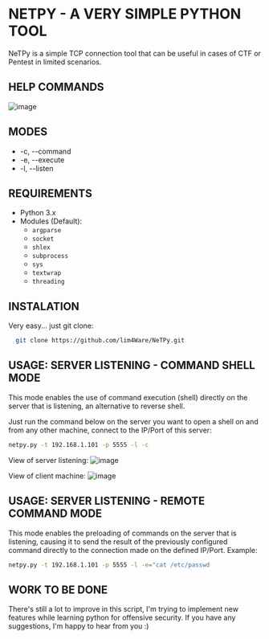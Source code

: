 
# NETPY - A VERY SIMPLE PYTHON TOOL

NeTPy is a simple TCP connection tool that can be useful in cases of CTF or Pentest in limited scenarios.



## HELP COMMANDS

![image](https://github.com/user-attachments/assets/a4f3e3a8-283c-47d2-b2d4-6eac7b7c8365)


## MODES

- -c, --command
- -e, --execute
- -l, --listen



## REQUIREMENTS
- Python 3.x
- Modules (Default):
  - `argparse`
  - `socket`
  - `shlex`
  - `subprocess`
  - `sys`
  - `textwrap`
  - `threading`
## INSTALATION

Very easy... just git clone:

```bash
  git clone https://github.com/lim4Ware/NeTPy.git
```
    
## USAGE: SERVER LISTENING - COMMAND SHELL MODE
This mode enables the use of command execution (shell) directly on the server that is listening, an alternative to reverse shell.

Just run the command below on the server you want to open a shell on and from any other machine, connect to the IP/Port of this server:

```sh
netpy.py -t 192.168.1.101 -p 5555 -l -c
```
View of server listening:
![image](https://github.com/user-attachments/assets/690b1336-d00c-4408-af0d-99453c115896)

View of client machine: 
![image](https://github.com/user-attachments/assets/09aecd3f-8f50-4070-a5c6-c054e5541342)


## USAGE: SERVER LISTENING - REMOTE COMMAND MODE
This mode enables the preloading of commands on the server that is listening, causing it to send the result of the previously configured command directly to the connection made on the defined IP/Port. Example:

```sh
netpy.py -t 192.168.1.101 -p 5555 -l -e="cat /etc/passwd
```
## WORK TO BE DONE

There's still a lot to improve in this script, I'm trying to implement new features while learning python for offensive security. If you have any suggestions, I'm happy to hear from you :)

